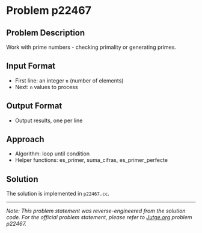 # Problem p22467

## Problem Description

Work with prime numbers - checking primality or generating primes.

## Input Format

- First line: an integer `n` (number of elements)
- Next: `n` values to process

## Output Format

- Output results, one per line

## Approach

- Algorithm: loop until condition
- Helper functions: es_primer, suma_cifras, es_primer_perfecte

## Solution

The solution is implemented in `p22467.cc`.

---

*Note: This problem statement was reverse-engineered from the solution code. For the official problem statement, please refer to [Jutge.org](https://jutge.org/) problem p22467.*
